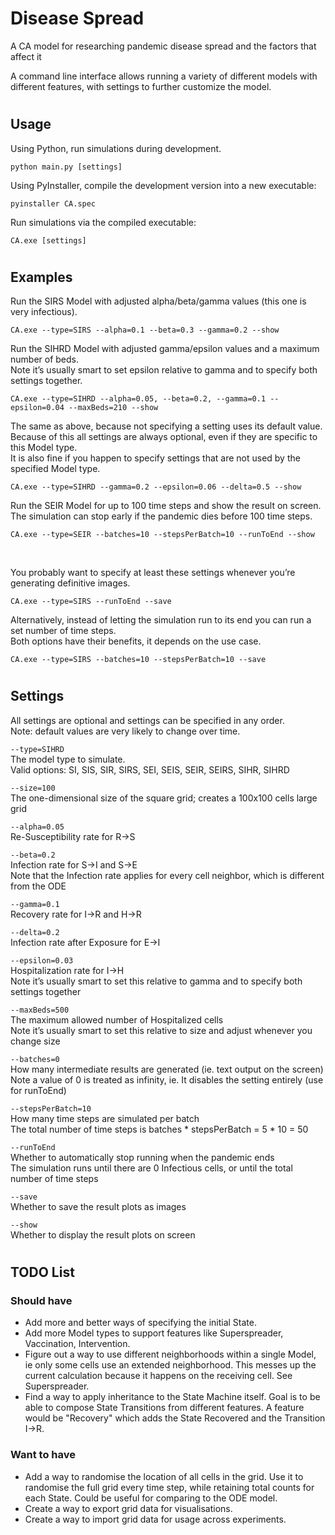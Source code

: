 # Disease Spread
A CA model for researching pandemic disease spread and the factors that affect it

A command line interface allows running a variety of different models with different features, with settings to further customize the model.
#

## Usage
Using Python, run simulations during development.
```
python main.py [settings]
```
Using PyInstaller, compile the development version into a new executable:
```
pyinstaller CA.spec
```
Run simulations via the compiled executable:
```
CA.exe [settings]
```
#

## Examples 
Run the SIRS Model with adjusted alpha/beta/gamma values (this one is very infectious).
```
CA.exe --type=SIRS --alpha=0.1 --beta=0.3 --gamma=0.2 --show
```
Run the SIHRD Model with adjusted gamma/epsilon values and a maximum number of beds.\
Note it’s usually smart to set epsilon relative to gamma and to specify both settings together.
```
CA.exe --type=SIHRD --alpha=0.05, --beta=0.2, --gamma=0.1 --epsilon=0.04 --maxBeds=210 --show
```
The same as above, because not specifying a setting uses its default value.\
Because of this all settings are always optional, even if they are specific to this Model type.\
It is also fine if you happen to specify settings that are not used by the specified Model type.
```
CA.exe --type=SIHRD --gamma=0.2 --epsilon=0.06 --delta=0.5 --show
```
Run the SEIR Model for up to 100 time steps and show the result on screen.\
The simulation can stop early if the pandemic dies before 100 time steps.
```
CA.exe --type=SEIR --batches=10 --stepsPerBatch=10 --runToEnd --show
```
&nbsp;

You probably want to specify at least these settings whenever you’re generating definitive images.
```
CA.exe --type=SIRS --runToEnd --save
```
Alternatively, instead of letting the simulation run to its end you can run a set number of time steps.\
Both options have their benefits, it depends on the use case.
```
CA.exe --type=SIRS --batches=10 --stepsPerBatch=10 --save
```
#

## Settings 
All settings are optional and settings can be specified in any order.\
Note: default values are very likely to change over time.

`--type=SIHRD`\
The model type to simulate.\
Valid options: SI, SIS, SIR, SIRS, SEI, SEIS, SEIR, SEIRS, SIHR, SIHRD

`--size=100`\
The one-dimensional size of the square grid; creates a 100x100 cells large grid

`--alpha=0.05`\
Re-Susceptibility rate for R->S

`--beta=0.2`\
Infection rate for S->I and S->E\
Note that the Infection rate applies for every cell neighbor, which is different from the ODE

`--gamma=0.1`\
Recovery rate for I->R and H->R

`--delta=0.2`\
Infection rate after Exposure for E->I

`--epsilon=0.03`\
Hospitalization rate for I->H\
Note it’s usually smart to set this relative to gamma and to specify both settings together

`--maxBeds=500`\
The maximum allowed number of Hospitalized cells\
Note it’s usually smart to set this relative to size and adjust whenever you change size

`--batches=0`\
How many intermediate results are generated (ie. text output on the screen)\
Note a value of 0 is treated as infinity, ie. It disables the setting entirely (use for runToEnd)

`--stepsPerBatch=10`\
How many time steps are simulated per batch\
The total number of time steps is batches * stepsPerBatch = 5 * 10 = 50

`--runToEnd`\
Whether to automatically stop running when the pandemic ends\
The simulation runs until there are 0 Infectious cells, or until the total number of time steps

`--save`\
Whether to save the result plots as images

`--show`\
Whether to display the result plots on screen
#

## TODO List

### Should have
- Add more and better ways of specifying the initial State.
- Add more Model types to support features like Superspreader, Vaccination, Intervention.
- Figure out a way to use different neighborhoods within a single Model, ie only some cells use an extended neighborhood. This messes up the current calculation because it happens on the receiving cell. See Superspreader.
- Find a way to apply inheritance to the State Machine itself.
Goal is to be able to compose State Transitions from different features.
A feature would be "Recovery" which adds the State Recovered and the Transition I->R.

### Want to have
- Add a way to randomise the location of all cells in the grid. Use it to randomise the full grid every time step, while retaining total counts for each State. Could be useful for comparing to the ODE model.
- Create a way to export grid data for visualisations.
- Create a way to import grid data for usage across experiments.
